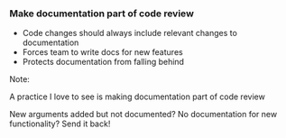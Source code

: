 ### Make documentation part of code review

* Code changes should always include relevant changes to documentation <!-- .element: class="fragment" -->
* Forces team to write docs for new features <!-- .element: class="fragment" -->
* Protects documentation from falling behind <!-- .element: class="fragment" -->

Note:

A practice I love to see is making documentation part of code review

New arguments added but not documented? No documentation for new functionality? Send it back!